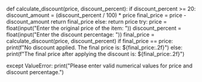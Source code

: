 def calculate_discount(price, discount_percent):
    if discount_percent >= 20:
        discount_amount = (discount_percent / 100) * price
        final_price = price - discount_amount
        return final_price
    else:
        return price
try:
    price = float(input("Enter the original price of the item: "))
    discount_percent = float(input("Enter the discount percentage: "))
    final_price = calculate_discount(price, discount_percent)
    if final_price == price:
        print(f"No discount applied. The final price is: ${final_price:.2f}")
    else:
        print(f"The final price after applying the discount is: ${final_price:.2f}")

except ValueError:
    print("Please enter valid numerical values for price and discount percentage.")
